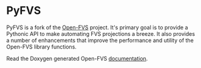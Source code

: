 # PyFVS

PyFVS is a fork of the <a href="https://sourceforge.net/projects/open-fvs/">Open-FVS</a> project.
It's primary goal is to provide a Pythonic API to make automating FVS projections a breeze.
It also provides a number of enhancements that improve the performance and utility of the Open-FVS library functions.

Read the Doxygen generated Open-FVS [documentation](doxygen_html/index.html).
